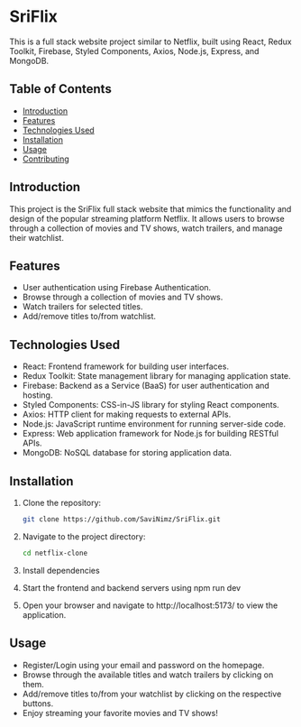 # SriFlix

This is a full stack website project similar to Netflix, built using React, Redux Toolkit, Firebase, Styled Components, Axios, Node.js, Express, and MongoDB.

## Table of Contents

- [Introduction](#introduction)
- [Features](#features)
- [Technologies Used](#technologies-used)
- [Installation](#installation)
- [Usage](#usage)
- [Contributing](#contributing)


## Introduction

This project is the SriFlix full stack website that mimics the functionality and design of the popular streaming platform Netflix. It allows users to browse through a collection of movies and TV shows, watch trailers, and manage their watchlist.

## Features

- User authentication using Firebase Authentication.
- Browse through a collection of movies and TV shows.
- Watch trailers for selected titles.
- Add/remove titles to/from watchlist.

## Technologies Used

- React: Frontend framework for building user interfaces.
- Redux Toolkit: State management library for managing application state.
- Firebase: Backend as a Service (BaaS) for user authentication and hosting.
- Styled Components: CSS-in-JS library for styling React components.
- Axios: HTTP client for making requests to external APIs.
- Node.js: JavaScript runtime environment for running server-side code.
- Express: Web application framework for Node.js for building RESTful APIs.
- MongoDB: NoSQL database for storing application data.

## Installation

1. Clone the repository:

   ```bash
   git clone https://github.com/SaviNimz/SriFlix.git
2. Navigate to the project directory:

    ```bash
    cd netflix-clone
3. Install dependencies

4. Start the frontend and backend servers using npm run dev

5. Open your browser and navigate to http://localhost:5173/ to view the application.

## Usage
- Register/Login using your email and password on the homepage.
- Browse through the available titles and watch trailers by clicking on them.
- Add/remove titles to/from your watchlist by clicking on the respective buttons.
- Enjoy streaming your favorite movies and TV shows!